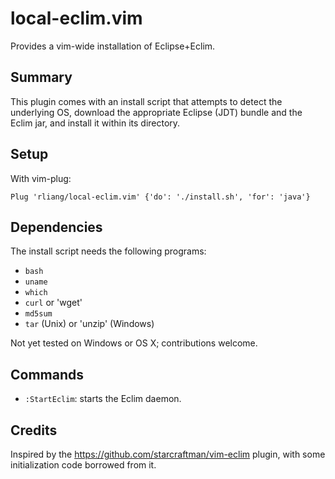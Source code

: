 # local-eclim.vim
Provides a vim-wide installation of Eclipse+Eclim.

## Summary
This plugin comes with an install script that attempts to detect the underlying
OS, download the appropriate Eclipse (JDT) bundle and the Eclim jar, and
install it within its directory.

## Setup
With vim-plug:
```vim
Plug 'rliang/local-eclim.vim' {'do': './install.sh', 'for': 'java'}
```

## Dependencies
The install script needs the following programs:
* `bash`
* `uname`
* `which`
* `curl` or 'wget'
* `md5sum`
* `tar` (Unix) or 'unzip' (Windows)

Not yet tested on Windows or OS X; contributions welcome.

## Commands
* `:StartEclim`: starts the Eclim daemon.

## Credits
Inspired by the <https://github.com/starcraftman/vim-eclim> plugin, with some
initialization code borrowed from it.
